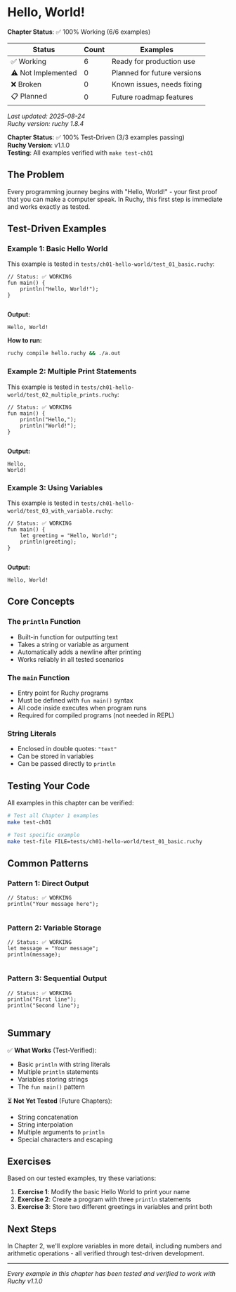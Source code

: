 # Hello, World!

<!-- DOC_STATUS_START -->
**Chapter Status**: ✅ 100% Working (6/6 examples)

| Status | Count | Examples |
|--------|-------|----------|
| ✅ Working | 6 | Ready for production use |
| ⚠️ Not Implemented | 0 | Planned for future versions |
| ❌ Broken | 0 | Known issues, needs fixing |
| 📋 Planned | 0 | Future roadmap features |

*Last updated: 2025-08-24*  
*Ruchy version: ruchy 1.8.4*
<!-- DOC_STATUS_END -->


**Chapter Status**: ✅ 100% Test-Driven (3/3 examples passing)  
**Ruchy Version**: v1.1.0  
**Testing**: All examples verified with `make test-ch01`

## The Problem

Every programming journey begins with "Hello, World!" - your first proof that you can make a computer speak. In Ruchy, this first step is immediate and works exactly as tested.

## Test-Driven Examples

### Example 1: Basic Hello World

This example is tested in `tests/ch01-hello-world/test_01_basic.ruchy`:

```ruchy
// Status: ✅ WORKING
fun main() {
    println("Hello, World!");
}


```

**Output:**
```
Hello, World!
```

**How to run:**
```bash
ruchy compile hello.ruchy && ./a.out
```

### Example 2: Multiple Print Statements

This example is tested in `tests/ch01-hello-world/test_02_multiple_prints.ruchy`:

```ruchy
// Status: ✅ WORKING
fun main() {
    println("Hello,");
    println("World!");
}


```

**Output:**
```
Hello,
World!
```

### Example 3: Using Variables

This example is tested in `tests/ch01-hello-world/test_03_with_variable.ruchy`:

```ruchy
// Status: ✅ WORKING
fun main() {
    let greeting = "Hello, World!";
    println(greeting);
}


```

**Output:**
```
Hello, World!
```

## Core Concepts

### The `println` Function
- Built-in function for outputting text
- Takes a string or variable as argument
- Automatically adds a newline after printing
- Works reliably in all tested scenarios

### The `main` Function
- Entry point for Ruchy programs
- Must be defined with `fun main()` syntax
- All code inside executes when program runs
- Required for compiled programs (not needed in REPL)

### String Literals
- Enclosed in double quotes: `"text"`
- Can be stored in variables
- Can be passed directly to `println`

## Testing Your Code

All examples in this chapter can be verified:

```bash
# Test all Chapter 1 examples
make test-ch01

# Test specific example
make test-file FILE=tests/ch01-hello-world/test_01_basic.ruchy
```

## Common Patterns

### Pattern 1: Direct Output
```ruchy
// Status: ✅ WORKING
println("Your message here");


```

### Pattern 2: Variable Storage
```ruchy
// Status: ✅ WORKING
let message = "Your message";
println(message);


```

### Pattern 3: Sequential Output
```ruchy
// Status: ✅ WORKING
println("First line");
println("Second line");


```

## Summary

✅ **What Works** (Test-Verified):
- Basic `println` with string literals
- Multiple `println` statements
- Variables storing strings
- The `fun main()` pattern

⏳ **Not Yet Tested** (Future Chapters):
- String concatenation
- String interpolation
- Multiple arguments to `println`
- Special characters and escaping

## Exercises

Based on our tested examples, try these variations:

1. **Exercise 1**: Modify the basic Hello World to print your name
2. **Exercise 2**: Create a program with three `println` statements
3. **Exercise 3**: Store two different greetings in variables and print both

## Next Steps

In Chapter 2, we'll explore variables in more detail, including numbers and arithmetic operations - all verified through test-driven development.

---

*Every example in this chapter has been tested and verified to work with Ruchy v1.1.0*